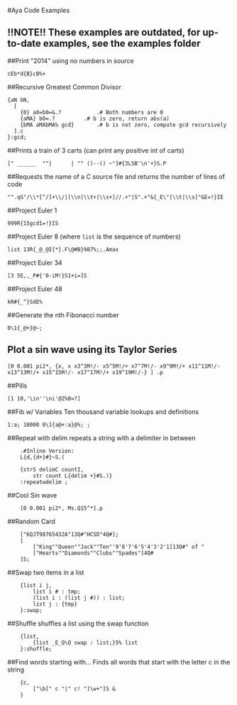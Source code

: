 #Aya Code Examples

## !!NOTE!! These examples are outdated, for up-to-date examples, see the examples folder



##Print "2014" using no numbers in source  
```
cEb*d{B}cB%+
```

##Recursive Greatest Common Divisor
```
{aN bN,
  [
    {0} a0=b0=&.?			.# Both numbers are 0
    {aMA} b0=.?			.# b is zero, return abs(a)
    {bMA aMAbMA% gcd}		.# b is not zero, compute gcd recursively
  ].c
}:gcd;
```

##Prints a train of 3 carts (can print any positive int of carts)
```
[" ______  ""|      | "" ()--() ~"]#{3LSB'\n'+}S.P
```

##Requests the name of a C source file and returns the number of lines of code
```
"".qG"/\\*[^/]+\\/|[\\n|\\t+|\\s+]//.+"|S".+"&{_E\"[\\t|\\s]"&E=!}IE
```

##Project Euler 1  
```
999R{15gcd1=!}IS
```

##Project Euler 8 (where `list` is the sequence of numbers)  
```
list 13R{_@_@I{*}.F\@#B}987%;;.Amax
```

##Project Euler 34  
```
[3 5E,,_P#{'0-iM!}S1+i=]S
```

##Project Euler 48  
```
kR#{_^}SdE%
```

##Generate the nth Fibonacci number  
```
0\1{_@+}@~;
```

## Plot a sin wave using its Taylor Series

```
[0 0.001 pi2*, {x, x x3^3M!/- x5^5M!/+ x7^7M!/- x9^9M!/+ x11^11M!/- x13^13M!/+ x15^15M!/- x17^17M!/+ x19^19M!/-} ] .p
```

##Pills
```
[1 10,'\in''\ni'@2%0=?]
```

##Fib w/ Variables
Ten thousand variable lookups and definitions

```
1:a; 10000 0\1{a@+:a}@%; ;
```

##Repeat with delim
repeats a string with a delimiter in between

```
    .#Inline Version:
    L{d,{d+}#}~S.(

    {strS delimC countI,
        str count L{delim +}#S.)}
    :repeatwdelim ;
```

##Cool Sin wave

```
    [0 0.001 pi2*, Ms.Q15^*].p
```

##Random Card

```
    ["KQJT98765432A"13Q#"HCSD"4Q#];
    [
        ["King""Queen""Jack""Ten"'9'8'7'6'5'4'3'2'1]13Q#" of "
        ["Hearts""Diamonds""Clubs""Spades"]4Q#
    ]S;
```

##Swap two items in a list

```
    {list i j,
        list i # : tmp;
        (list i : (list j #)) : list;
        list j : {tmp}
    }:swap;
```

##Shuffle
shuffles a list using the swap function

```
    {list,
        {list _E_Q\Q swap : list;}5% list
    }:shuffle;
```

##Find words starting with...
Finds all words that start with the letter c in the string

```
    {c,
        ["\b[" c "|" c! "]\w+"]S &
    }
```
